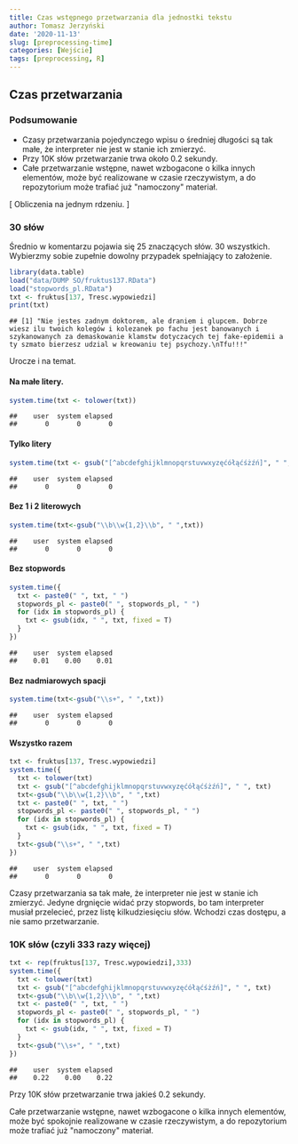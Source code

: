 ```yaml
---
title: Czas wstępnego przetwarzania dla jednostki tekstu
author: Tomasz Jerzyński
date: '2020-11-13'
slug: [preprocessing-time]
categories: [Wejście]
tags: [preprocessing, R]
---
```



## Czas przetwarzania

### Podsumowanie

- Czasy przetwarzania pojedynczego wpisu o średniej długości są tak małe, że interpreter nie jest w stanie ich zmierzyć.
- Przy 10K słów przetwarzanie trwa około 0.2 sekundy.
- Całe przetwarzanie wstępne, nawet wzbogacone o kilka innych elementów, może być realizowane w czasie rzeczywistym, a do repozytorium może trafiać już "namoczony" materiał.



[ Obliczenia na jednym rdzeniu. ]

### 30 słów
Średnio w komentarzu pojawia się 25 znaczących słów. 30 wszystkich.
Wybierzmy sobie zupełnie dowolny przypadek spełniający to założenie.

```r
library(data.table)
load("data/DUMP SO/fruktus137.RData")
load("stopwords_pl.RData")
txt <- fruktus[137, Tresc.wypowiedzi]
print(txt)
```

```
## [1] "Nie jestes zadnym doktorem, ale draniem i glupcem. Dobrze wiesz ilu twoich kolegów i kolezanek po fachu jest banowanych i szykanowanych za demaskowanie klamstw dotyczacych tej fake-epidemii a ty szmato bierzesz udzial w kreowaniu tej psychozy.\nTfu!!!"
```

Urocze i na temat.

#### Na małe litery.

```r
system.time(txt <- tolower(txt))
```

```
##    user  system elapsed 
##       0       0       0
```

#### Tylko litery

```r
system.time(txt <- gsub("[^abcdefghijklmnopqrstuvwxyzęćółąćśżźń]", " ", txt))
```

```
##    user  system elapsed 
##       0       0       0
```

#### Bez 1 i 2 literowych

```r
system.time(txt<-gsub("\\b\\w{1,2}\\b", " ",txt))
```

```
##    user  system elapsed 
##       0       0       0
```
#### Bez stopwords

```r
system.time({
  txt <- paste0(" ", txt, " ")
  stopwords_pl <- paste0(" ", stopwords_pl, " ")
  for (idx in stopwords_pl) {
    txt <- gsub(idx, " ", txt, fixed = T)
  }
})
```

```
##    user  system elapsed 
##    0.01    0.00    0.01
```
#### Bez nadmiarowych spacji

```r
system.time(txt<-gsub("\\s+", " ",txt))
```

```
##    user  system elapsed 
##       0       0       0
```

#### Wszystko razem

```r
txt <- fruktus[137, Tresc.wypowiedzi]
system.time({
  txt <- tolower(txt)
  txt <- gsub("[^abcdefghijklmnopqrstuvwxyzęćółąćśżźń]", " ", txt)
  txt<-gsub("\\b\\w{1,2}\\b", " ",txt)
  txt <- paste0(" ", txt, " ")
  stopwords_pl <- paste0(" ", stopwords_pl, " ")
  for (idx in stopwords_pl) {
    txt <- gsub(idx, " ", txt, fixed = T)
  }
  txt<-gsub("\\s+", " ",txt)
})
```

```
##    user  system elapsed 
##       0       0       0
```

Czasy przetwarzania sa tak małe, że interpreter nie jest w stanie ich zmierzyć. Jedyne drgnięcie widać przy stopwords, bo tam interpreter musiał przelecieć, przez listę kilkudziesięciu słów. Wchodzi czas dostępu, a nie samo przetwarzanie.

### 10K słów (czyli 333 razy więcej)

```r
txt <- rep(fruktus[137, Tresc.wypowiedzi],333)
system.time({
  txt <- tolower(txt)
  txt <- gsub("[^abcdefghijklmnopqrstuvwxyzęćółąćśżźń]", " ", txt)
  txt<-gsub("\\b\\w{1,2}\\b", " ",txt)
  txt <- paste0(" ", txt, " ")
  stopwords_pl <- paste0(" ", stopwords_pl, " ")
  for (idx in stopwords_pl) {
    txt <- gsub(idx, " ", txt, fixed = T)
  }
  txt<-gsub("\\s+", " ",txt)
})
```

```
##    user  system elapsed 
##    0.22    0.00    0.22
```

Przy 10K słów przetwarzanie trwa jakieś 0.2 sekundy.

Całe przetwarzanie wstępne, nawet wzbogacone o kilka innych elementów, może być spokojnie realizowane w czasie rzeczywistym, a do repozytorium może trafiać już "namoczony" materiał.
